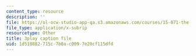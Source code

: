 ```yaml
---
content_type: resource
description: ''
file: https://ol-ocw-studio-app-qa.s3.amazonaws.com/courses/15-071-the-analytics-edge-spring-2017/1d518882715c7b0ac0097e20cf115dfd_uxNfDiKmZ5M.srt
file_type: application/x-subrip
resourcetype: Other
title: 3play caption file
uid: 1d518882-715c-7b0a-c009-7e20cf115dfd
---
```

